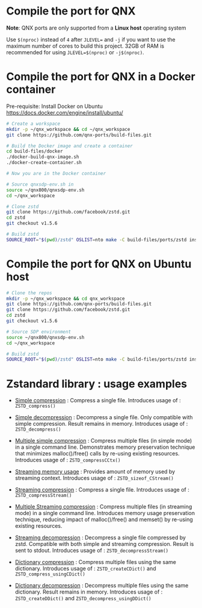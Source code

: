 # Compile the port for QNX

**Note**: QNX ports are only supported from a **Linux host** operating system

Use `$(nproc)` instead of `4` after `JLEVEL=` and `-j` if you want to use the maximum number of cores to build this project.
32GB of RAM is recommended for using `JLEVEL=$(nproc)` or `-j$(nproc)`.

# Compile the port for QNX in a Docker container

Pre-requisite: Install Docker on Ubuntu https://docs.docker.com/engine/install/ubuntu/

```bash
# Create a workspace
mkdir -p ~/qnx_workspace && cd ~/qnx_workspace
git clone https://github.com/qnx-ports/build-files.git

# Build the Docker image and create a container
cd build-files/docker
./docker-build-qnx-image.sh
./docker-create-container.sh

# Now you are in the Docker container

# Source qnxsdp-env.sh in
source ~/qnx800/qnxsdp-env.sh
cd ~/qnx_workspace

# Clone zstd
git clone https://github.com/facebook/zstd.git
cd zstd
git checkout v1.5.6

# Build zstd
SOURCE_ROOT="$(pwd)/zstd" OSLIST=nto make -C build-files/ports/zstd install -j4
```

# Compile the port for QNX on Ubuntu host

```bash
# Clone the repos
mkdir -p ~/qnx_workspace && cd qnx_workspace
git clone https://github.com/qnx-ports/build-files.git
git clone https://github.com/facebook/zstd.git
cd zstd
git checkout v1.5.6

# Source SDP environment
source ~/qnx800/qnxsdp-env.sh
cd ~/qnx_workspace

# Build zstd
SOURCE_ROOT="$(pwd)/zstd" OSLIST=nto make -C build-files/ports/zstd install -j4
```

Zstandard library : usage examples
==================================

- [Simple compression](simple_compression.c) :
  Compress a single file.
  Introduces usage of : `ZSTD_compress()`

- [Simple decompression](simple_decompression.c) :
  Decompress a single file.
  Only compatible with simple compression.
  Result remains in memory.
  Introduces usage of : `ZSTD_decompress()`

- [Multiple simple compression](multiple_simple_compression.c) :
  Compress multiple files (in simple mode) in a single command line.
  Demonstrates memory preservation technique that
  minimizes malloc()/free() calls by re-using existing resources.
  Introduces usage of : `ZSTD_compressCCtx()`

- [Streaming memory usage](streaming_memory_usage.c) :
  Provides amount of memory used by streaming context.
  Introduces usage of : `ZSTD_sizeof_CStream()`

- [Streaming compression](streaming_compression.c) :
  Compress a single file.
  Introduces usage of : `ZSTD_compressStream()`

- [Multiple Streaming compression](multiple_streaming_compression.c) :
  Compress multiple files (in streaming mode) in a single command line.
  Introduces memory usage preservation technique,
  reducing impact of malloc()/free() and memset() by re-using existing resources.

- [Streaming decompression](streaming_decompression.c) :
  Decompress a single file compressed by zstd.
  Compatible with both simple and streaming compression.
  Result is sent to stdout.
  Introduces usage of : `ZSTD_decompressStream()`

- [Dictionary compression](dictionary_compression.c) :
  Compress multiple files using the same dictionary.
  Introduces usage of : `ZSTD_createCDict()` and `ZSTD_compress_usingCDict()`

- [Dictionary decompression](dictionary_decompression.c) :
  Decompress multiple files using the same dictionary.
  Result remains in memory.
  Introduces usage of : `ZSTD_createDDict()` and `ZSTD_decompress_usingDDict()`